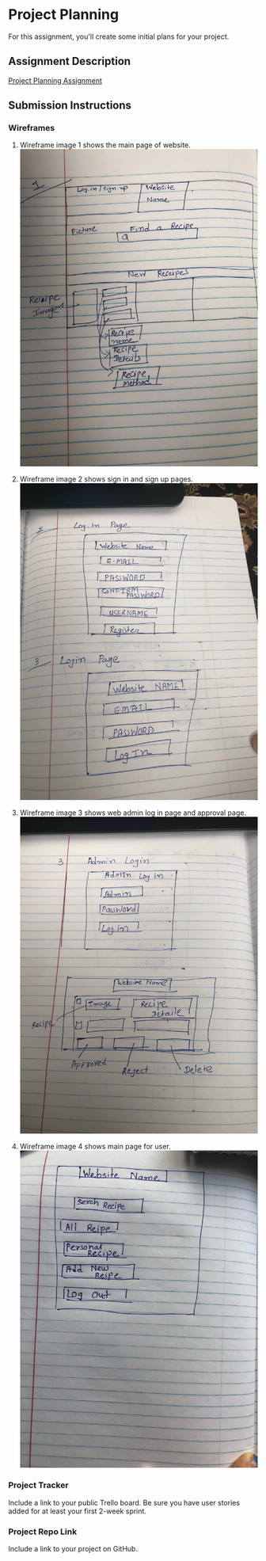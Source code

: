 # Project Planning
For this assignment, you'll create some initial plans for your project.

## Assignment Description
[Project Planning Assignment](https://education.launchcode.org/liftoff/modules/assignments/project-planning)

## Submission Instructions

### Wireframes

1. Wireframe image 1 shows the main page of website.
![Main Page](/P3-Project_Planning/Wireframe1.jpg)

2. Wireframe image 2 shows sign in and sign up pages.
![Sign In/Sign Up Pages](/P3-Project_Planning/Wireframe2.jpg)

3. Wireframe image 3 shows web admin log in page and approval page.
![Web admin pages](/P3-Project_Planning/Wireframe3.jpg)

4. Wireframe image 4 shows main page for user.
![user page](/P3-Project_Planning/Wireframe4.jpg)


### Project Tracker

Include a link to your public Trello board. Be sure you have user stories added for at least your first 2-week sprint.

### Project Repo Link

Include a link to your project on GitHub.
